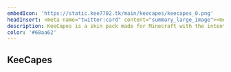 ```yaml
---
embedIcon: 'https://static.kee7702.tk/main/keecapes/keecapes_0.png'
headInsert: <meta name="twitter:card" content="summary_large_image"><meta http-equiv="Refresh" content="0; url='../'" />
description: KeeCapes is a skin pack made for Minecraft with the intention to give players a library of capes that won't be too large in size. KeeCapes only includes official capes and very few unofficial capes, meaning all included capes are high in quality.
color: '#68aa62'
---
```

## KeeCapes
